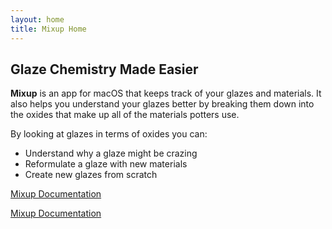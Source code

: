 ```yaml
---
layout: home
title: Mixup Home
---
```

## Glaze Chemistry Made Easier

**Mixup** is an app for macOS that keeps track of your glazes and materials. 
It also helps you understand your glazes better by breaking them down into
the oxides that make up all of the materials potters use. 

By looking at glazes in terms of oxides you can:
- Understand why a glaze might be crazing
- Reformulate a glaze with new materials
- Create new glazes from scratch

<a class="button" href="/manual">Mixup Documentation</a>

[Mixup Documentation](manual)
